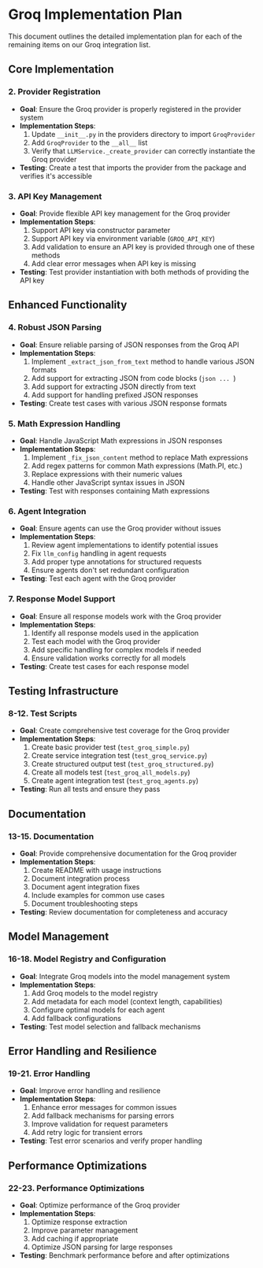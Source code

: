 # Groq Implementation Plan

This document outlines the detailed implementation plan for each of the remaining items on our Groq integration list.

## Core Implementation

### 2. Provider Registration
- **Goal**: Ensure the Groq provider is properly registered in the provider system
- **Implementation Steps**:
  1. Update `__init__.py` in the providers directory to import `GroqProvider`
  2. Add `GroqProvider` to the `__all__` list
  3. Verify that `LLMService._create_provider` can correctly instantiate the Groq provider
- **Testing**: Create a test that imports the provider from the package and verifies it's accessible

### 3. API Key Management
- **Goal**: Provide flexible API key management for the Groq provider
- **Implementation Steps**:
  1. Support API key via constructor parameter
  2. Support API key via environment variable (`GROQ_API_KEY`)
  3. Add validation to ensure an API key is provided through one of these methods
  4. Add clear error messages when API key is missing
- **Testing**: Test provider instantiation with both methods of providing the API key

## Enhanced Functionality

### 4. Robust JSON Parsing
- **Goal**: Ensure reliable parsing of JSON responses from the Groq API
- **Implementation Steps**:
  1. Implement `_extract_json_from_text` method to handle various JSON formats
  2. Add support for extracting JSON from code blocks (```json ... ```)
  3. Add support for extracting JSON directly from text
  4. Add support for handling prefixed JSON responses
- **Testing**: Create test cases with various JSON response formats

### 5. Math Expression Handling
- **Goal**: Handle JavaScript Math expressions in JSON responses
- **Implementation Steps**:
  1. Implement `_fix_json_content` method to replace Math expressions
  2. Add regex patterns for common Math expressions (Math.PI, etc.)
  3. Replace expressions with their numeric values
  4. Handle other JavaScript syntax issues in JSON
- **Testing**: Test with responses containing Math expressions

### 6. Agent Integration
- **Goal**: Ensure agents can use the Groq provider without issues
- **Implementation Steps**:
  1. Review agent implementations to identify potential issues
  2. Fix `llm_config` handling in agent requests
  3. Add proper type annotations for structured requests
  4. Ensure agents don't set redundant configuration
- **Testing**: Test each agent with the Groq provider

### 7. Response Model Support
- **Goal**: Ensure all response models work with the Groq provider
- **Implementation Steps**:
  1. Identify all response models used in the application
  2. Test each model with the Groq provider
  3. Add specific handling for complex models if needed
  4. Ensure validation works correctly for all models
- **Testing**: Create test cases for each response model

## Testing Infrastructure

### 8-12. Test Scripts
- **Goal**: Create comprehensive test coverage for the Groq provider
- **Implementation Steps**:
  1. Create basic provider test (`test_groq_simple.py`)
  2. Create service integration test (`test_groq_service.py`)
  3. Create structured output test (`test_groq_structured.py`)
  4. Create all models test (`test_groq_all_models.py`)
  5. Create agent integration test (`test_groq_agents.py`)
- **Testing**: Run all tests and ensure they pass

## Documentation

### 13-15. Documentation
- **Goal**: Provide comprehensive documentation for the Groq provider
- **Implementation Steps**:
  1. Create README with usage instructions
  2. Document integration process
  3. Document agent integration fixes
  4. Include examples for common use cases
  5. Document troubleshooting steps
- **Testing**: Review documentation for completeness and accuracy

## Model Management

### 16-18. Model Registry and Configuration
- **Goal**: Integrate Groq models into the model management system
- **Implementation Steps**:
  1. Add Groq models to the model registry
  2. Add metadata for each model (context length, capabilities)
  3. Configure optimal models for each agent
  4. Add fallback configurations
- **Testing**: Test model selection and fallback mechanisms

## Error Handling and Resilience

### 19-21. Error Handling
- **Goal**: Improve error handling and resilience
- **Implementation Steps**:
  1. Enhance error messages for common issues
  2. Add fallback mechanisms for parsing errors
  3. Improve validation for request parameters
  4. Add retry logic for transient errors
- **Testing**: Test error scenarios and verify proper handling

## Performance Optimizations

### 22-23. Performance Optimizations
- **Goal**: Optimize performance of the Groq provider
- **Implementation Steps**:
  1. Optimize response extraction
  2. Improve parameter management
  3. Add caching if appropriate
  4. Optimize JSON parsing for large responses
- **Testing**: Benchmark performance before and after optimizations 